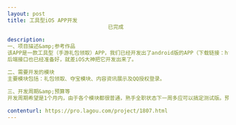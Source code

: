 ```yaml
---                
layout: post       
title: 工具型iOS APP开发
                                已完成
           
description: 
一、项目描述&amp;参考作品
该APP是一款工具型（手游礼包领取）APP，我们已经开发出了android版的APP（下载链接：http://shouji.baidu.com/software/10798609.html），现在想把安卓版的部分功能搬到iOS端。
后端接口也已经准备好，就差iOS大神把它开发出来了。

二、需要开发的模块
主要模块包括：礼包领取、夺宝模块、内容资讯展示及QQ授权登录。

三、开发周期&amp;预算等
开发周期希望是1个月内，由于各个模块都很普通，熟手全职状态下一周多应可以搞定测试版。预算暂定3000元。
     
contenturl: https://pro.lagou.com/project/1807.html      
---                 
```

